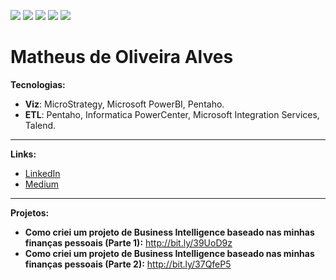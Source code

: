 [![](https://img.shields.io/badge/author-mathdeoliveira-lightgrey)](https://www.linkedin.com/in/matheus-de-oliveira-alves/)
[![](https://img.shields.io/badge/tool-pentaho-red)](https://community.hitachivantara.com/s/pentaho)
[![](https://img.shields.io/badge/tool-powercenter-red)](https://www.informatica.com/br/products/data-integration/powercenter.html)
[![](https://img.shields.io/badge/tool-powerbi-red)](https://powerbi.microsoft.com/)
[![](https://img.shields.io/badge/tool-microstrategy-red)](https://www.microstrategy.com/)

# Matheus de Oliveira Alves



**Tecnologias:** 
* **Viz**: MicroStrategy, Microsoft PowerBI, Pentaho.
* **ETL**: Pentaho, Informatica PowerCenter, Microsoft Integration Services, Talend.
---
**Links:**
* [LinkedIn](https://www.linkedin.com/in/matheus-de-oliveira-alves/)
* [Medium](https://medium.com/@matheusdeoliveiraalves)
---
**Projetos:**
* **Como criei um projeto de Business Intelligence baseado nas minhas finanças pessoais (Parte 1):** http://bit.ly/39UoD9z
* **Como criei um projeto de Business Intelligence baseado nas minhas finanças pessoais (Parte 2):** http://bit.ly/37QfeP5
